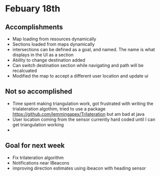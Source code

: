 # Febuary 18th


## Accomplishments

* Map loading from resources dynamically
* Sections loaded from maps dynamically
* intersections can be defined as a goal, and named. The name is what displays in the UI as a section
* Ability to change destination added
* Can switch destination section while navigating and path will be recalcuated
* Modified the map to accept a different user location and update ui

## Not so accomplished

* Time spent making triangulation work, got frustrated with writing the trialateration algothim, tried to use a package https://github.com/lemmingapex/Trilateration but am bad at java
* User location coming from the sensor currently hard coded until I can get triangulation working
* 

## Goal for next week

* Fix trilateration algorithm
* Notifications near IBeacons
* improving direction estimates using ibeacon with heading sensor

